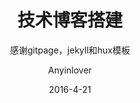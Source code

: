 ---
layout: single
title: "技术博客搭建"
subtitle: "感谢gitpage，jekyll和hux模板"
date: 2016-4-21
author: "Anyinlover"
category: true
tags:
  - 工具
---